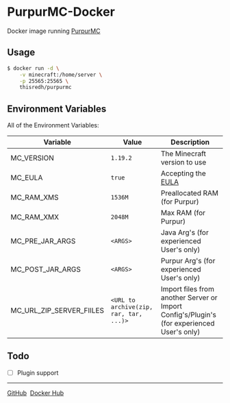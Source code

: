 # PurpurMC-Docker

Docker image running [PurpurMC](https://github.com/PurpurMC/Purpur)

## Usage

```bash
$ docker run -d \
    -v minecraft:/home/server \
    -p 25565:25565 \
    thisredh/purpurmc
```

## Environment Variables

All of the Environment Variables:

| Variable | Value | Description |
| - | - | - |
| MC_VERSION | `1.19.2` | The Minecraft version to use |
| MC_EULA | `true` | Accepting the [EULA](https://account.mojang.com/documents/minecraft_eula) |
| MC_RAM_XMS | `1536M` | Preallocated RAM (for Purpur) |
| MC_RAM_XMX | `2048M` | Max RAM (for Purpur) |
| MC_PRE_JAR_ARGS | `<ARGS>` | Java Arg's (for experienced User's only) |
| MC_POST_JAR_ARGS | `<ARGS>` | Purpur Arg's (for experienced User's only) |
| MC_URL_ZIP_SERVER_FIILES | `<URL to archive(zip, rar, tar, ...)>` | Import files from another Server or Import Config's/Plugin's (for experienced User's only) |

## Todo

- [ ] Plugin support

---

[GitHub](https://github.com/thisRedH/PurpurMC-Docker)&nbsp;
[Docker Hub](https://hub.docker.com/r/thisredh/purpurmc)
